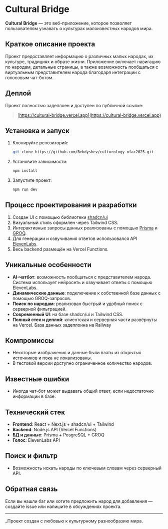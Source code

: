 # Cultural Bridge

**Cultural Bridge** — это веб-приложение, которое позволяет пользователям узнавать о культурах малоизвестных народов мира. 

## Краткое описание проекта

Проект предоставляет информацию о различных малых народах, их культуре, традициях и образе жизни. Приложение включает навигацию по народам, детальные страницы, а также возможность пообщаться с виртуальным представителем народа благодаря интеграции с голосовым чат-ботом.

## Деплой

Проект полностью задеплоен и доступен по публичной ссылке:

> [https://cultural-bridge.vercel.app](https://cultural-bridge.vercel.app)

## Установка и запуск

1. Клонируйте репозиторий:
   ```bash
   git clone https://github.com/Bebdyshev/culturology-nfac2025.git
   ```

2. Установите зависимости:
   ```bash
   npm install
   ```

3. Запустите проект:
   ```bash
   npm run dev
   ```

## Процесс проектирования и разработки

1. Создан UI с помощью библиотеки [shadcn/ui](https://ui.shadcn.com/)
2. Визуальный стиль оформлен через Tailwind CSS.
3. Интерактивные запросы данных реализованы с помощью [Prisma](https://www.prisma.io/) и [GROQ](https://www.sanity.io/docs/groq).
4. Для генерации и озвучивания ответов использовался API [ElevenLabs](https://www.elevenlabs.io/).
5. Весь backend размещён на Vercel Functions.

## Уникальные особенности

- **AI-чатбот**: возможность пообщаться с представителем народа. Система использует нейросеть и озвучивает ответы с помощью ElevenLabs.
- **Динамические данные**: подключение к собственной базе данных с помощью GROQ-запросов.
- **Поиск по народам**: реализован быстрый и удобный поиск с серверной фильтрацией.
- **Современный UI**: на базе shadcn/ui и Tailwind CSS.
- **Полный стек и деплой**: клиентская и серверная части развёрнуты на Vercel. База данных задеплоина на Railway

## Компромиссы

- Некоторые изображения и данные были взяты из открытых источников и пока не локализованы.
- В тестовой версии доступно ограниченное количество народов.

## Известные ошибки

- Иногда чат-бот может выдавать общий ответ, если недостаточно информации в базе.

## Технический стек

- **Frontend**: React + Next.js + shadcn/ui + Tailwind
- **Backend**: Node.js API (Vercel Functions)
- **БД и данные**: Prisma + PosgreSQL + GROQ
- **Голос**: ElevenLabs API

## Поиск и фильтр

- Возможность искать народы по ключевым словам через серверный API.


## Обратная связь

Если вы нашли баг или хотите предложить народ для добавления — создайте issue или напишите в обсуждениях проекта.

---

_Проект создан с любовью к культурному разнообразию мира.
